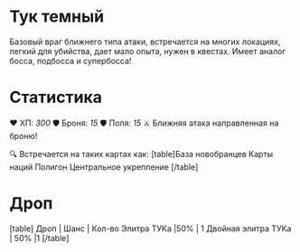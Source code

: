 # Тук темный
Базовый враг ближнего типа атаки, встречается на многих локациях, легкий для убийства, дает мало опыта, нужен в квестах. Имеет аналог босса, подбосса и супербосса!
# Cтатистика
❤ ХП: *300*
🛡 Броня: *15*
🛡 Поля: *15*
⚔ Ближняя атака направленная на броню!

🔍 Встречается на таких картах как:
[table]База новобранцев
Карты наций
Полигон
Центральное укрепление
[/table]
# Дроп
[table] Дроп | Шанс | Кол-во
Элитра ТУКа |50% | 1
Двойная элитра ТУКа | 50% |1
[/table]